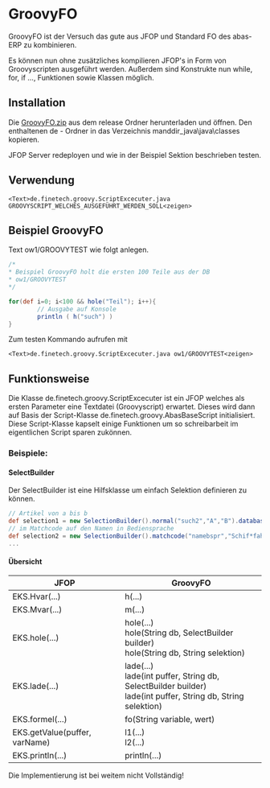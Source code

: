 GroovyFO
===

GroovyFO ist der Versuch das gute aus JFOP und Standard FO des abas-ERP zu kombinieren.

Es können nun ohne zusätzliches kompilieren JFOP's in Form von Groovyscripten ausgeführt werden. Außerdem sind Konstrukte
nun while, for, if ..., Funktionen sowie Klassen möglich.

## Installation
Die [GroovyFO.zip](release/GroovyFO.zip) aus dem release Ordner herunterladen und öffnen. Den enthaltenen de - Ordner in das Verzeichnis manddir_java\java\classes kopieren.

JFOP Server redeployen und wie in der Beispiel Sektion beschrieben testen.


## Verwendung
```
<Text>de.finetech.groovy.ScriptExcecuter.java GROOVYSCRIPT_WELCHES_AUSGEFÜHRT_WERDEN_SOLL<zeigen>
```

## Beispiel GroovyFO

Text ow1/GROOVYTEST wie folgt anlegen.
```groovy
/*
* Beispiel GroovyFO holt die ersten 100 Teile aus der DB
* ow1/GROOVYTEST
*/

for(def i=0; i<100 && hole("Teil"); i++){
        // Ausgabe auf Konsole
        println ( h("such") )
}
```
Zum testen Kommando aufrufen mit
```
<Text>de.finetech.groovy.ScriptExcecuter.java ow1/GROOVYTEST<zeigen>
```

## Funktionsweise

Die Klasse de.finetech.groovy.ScriptExcecuter ist ein JFOP welches als ersten Parameter eine Textdatei (Groovyscript) erwartet. 
Dieses wird dann auf Basis der Script-Klasse de.finetech.groovy.AbasBaseScript initialisiert. 
Diese Script-Klasse kapselt einige Funktionen um so schreibarbeit im eigentlichen Script sparen zukönnen.


### Beispiele:

#### SelectBuilder
Der SelectBuilder ist eine Hilfsklasse um einfach Selektion definieren zu können.
```groovy
// Artikel von a bis b
def selection1 = new SelectionBuilder().normal("such2","A","B").database(2).group(1)
// im Matchcode auf den Namen in Bediensprache
def selection2 = new SelectionBuilder().matchcode("namebspr","Schif*fahrt")
...
```


#### Übersicht
| JFOP            | GroovyFO |
| --------------- | ------------- |
| EKS.Hvar(...)   | h(...) |
| EKS.Mvar(...)   | m(...) |
| EKS.hole(...)   | hole(...) <br/> hole(String db, SelectBuilder builder) <br/> hole(String db, String selektion)|
| EKS.lade(...)   | lade(...) <br/> lade(int puffer, String db, SelectBuilder builder) <br/> lade(int puffer, String db, String selektion)|
| EKS.formel(...) | fo(String variable, wert)|
| EKS.getValue(puffer, varName)| l1(...) <br> l2(...)|
| EKS.println(...)| println(...)|

Die Implementierung ist bei weitem nicht Vollständig!
